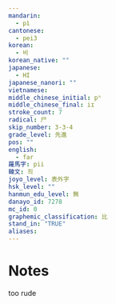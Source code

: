 ```yaml
---
mandarin:
  - pì
cantonese:
  - pei3
korean:
  - 비
korean_native: ""
japanese:
  - HI
japanese_nanori: ""
vietnamese:
middle_chinese_initial: pʰ
middle_chinese_final: iɪ
stroke_count: 7
radical: 尸
skip_number: 3-3-4
grade_level: 先進
pos: ""
english:
  - far
羅馬字: pii
韓文: 픠
joyo_level: 表外字
hsk_level: ""
hanmun_edu_level: 無
danayo_id: 7278
mc_id: 0
graphemic_classification: 比
stand_in: "TRUE"
aliases:
---
```


# Notes
too rude
